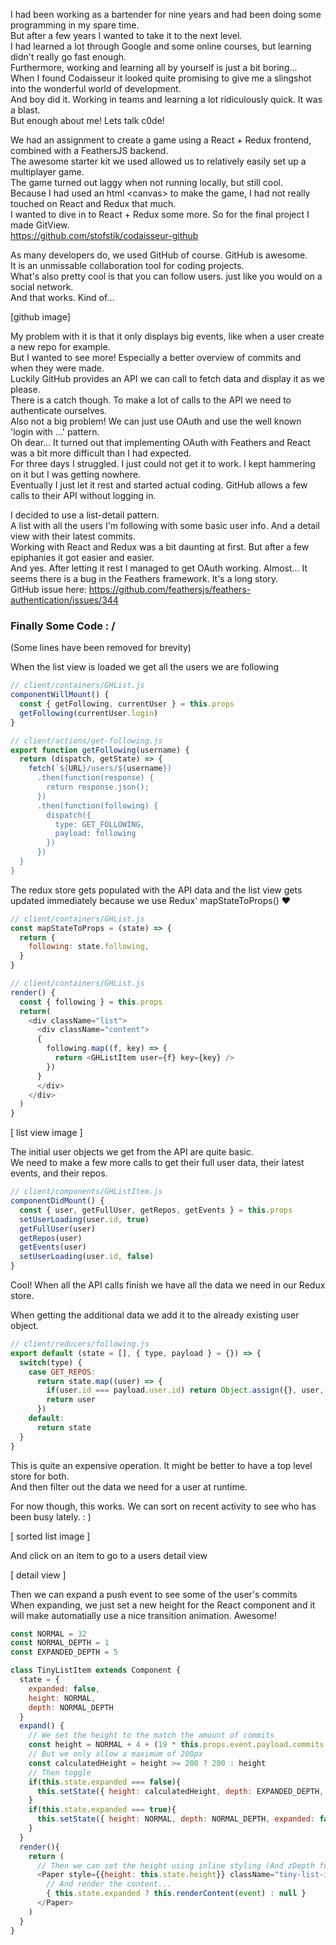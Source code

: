 I had been working as a bartender for nine years and had been doing some programming in my spare time.  
But after a few years I wanted to take it to the next level.  
I had learned a lot through Google and some online courses, but learning didn't really go fast enough.  
Furthermore, working and learning all by yourself is just a bit boring...  
When I found Codaisseur it looked quite promising to give me a slingshot into the wonderful world of development.  
And boy did it. Working in teams and learning a lot ridiculously quick. It was a blast.  
But enough about me! Lets talk c0de!  

We had an assignment to create a game using a React + Redux frontend, combined with a FeathersJS backend.  
The awesome starter kit we used allowed us to relatively easily set up a multiplayer game.  
The game turned out laggy when not running locally, but still cool.  
Because I had used an html \<canvas> to make the game, I had not really touched on React and Redux that much.  
I wanted to dive in to React + Redux some more. So for the final project I made GitView.  
https://github.com/stofstik/codaisseur-github

As many developers do, we used GitHub of course. GitHub is awesome.  
It is an unmissable collaboration tool for coding projects.  
What's also pretty cool is that you can follow users. just like you would on a social network.  
And that works. Kind of...

[github image]  

My problem with it is that it only displays big events, like when a user create a new repo for example.  
But I wanted to see more! Especially a better overview of commits and when they were made.  
Luckily GitHub provides an API we can call to fetch data and display it as we please.  
There is a catch though. To make a lot of calls to the API we need to authenticate ourselves.  
Also not a big problem! We can just use OAuth and use the well known 'login with ...' pattern.  
Oh dear... It turned out that implementing OAuth with Feathers and React was a bit more difficult than I had expected.  
For three days I struggled. I just could not get it to work. I kept hammering on it but I was getting nowhere.  
Eventually I just let it rest and started actual coding. GitHub allows a few calls to their API without logging in.  

I decided to use a list-detail pattern.  
A list with all the users I'm following with some basic user info. And a detail view with their latest commits.  
Working with React and Redux was a bit daunting at first. But after a few epiphanies it got easier and easier.  
And yes. After letting it rest I managed to get OAuth working. 
Almost... It seems there is a bug in the Feathers framework. It's a long story.  
GitHub issue here: https://github.com/feathersjs/feathers-authentication/issues/344  

### Finally Some Code : /  
(Some lines have been removed for brevity)

When the list view is loaded we get all the users we are following  
```javascript
// client/containers/GHList.js
componentWillMount() {
  const { getFollowing, currentUser } = this.props
  getFollowing(currentUser.login)
}

// client/actions/get-following.js
export function getFollowing(username) {
  return (dispatch, getState) => {
    fetch(`${URL}/users/${username})
      .then(function(response) {
        return response.json();
      })
      .then(function(following) {
        dispatch({
          type: GET_FOLLOWING,
          payload: following
        })
      })
  }
}
```

The redux store gets populated with the API data and the list view gets updated immediately because we use Redux' mapStateToProps() ♥  
```javascript
// client/containers/GHList.js
const mapStateToProps = (state) => {
  return {
    following: state.following,
  }
}

// client/containers/GHList.js
render() {
  const { following } = this.props
  return(
    <div className="list">
      <div className="content">
      {
        following.map((f, key) => {
          return <GHListItem user={f} key={key} />
        })
      }
      </div>
    </div>
  )
}
```

[ list view image ]

The initial user objects we get from the API are quite basic.  
We need to make a few more calls to get their full user data, their latest events, and their repos.  
```javascript
// client/components/GHListItem.js
componentDidMount() {
  const { user, getFullUser, getRepos, getEvents } = this.props
  setUserLoading(user.id, true)
  getFullUser(user)
  getRepos(user)
  getEvents(user)
  setUserLoading(user.id, false)
}
```
Cool! When all the API calls finish we have all the data we need in our Redux store.  

When getting the additional data we add it to the already existing user object.  
```javascript
// client/reducers/following.js
export default (state = [], { type, payload } = {}) => {
  switch(type) {
    case GET_REPOS:
      return state.map((user) => {
        if(user.id === payload.user.id) return Object.assign({}, user, { repos: payload.repositories })
        return user
      })
    default:
      return state
  }
}
```

This is quite an expensive operation. It might be better to have a top level store for both.  
And then filter out the data we need for a user at runtime.  

For now though, this works. 
We can sort on recent activity to see who has been busy lately. : )  

[ sorted list image ]  

And click on an item to go to a users detail view  

[ detail view ]  

Then we can expand a push event to see some of the user's commits  
When expanding, we just set a new height for the React component and it will make automatially use a nice transition animation. Awesome!
```javascript
const NORMAL = 32
const NORMAL_DEPTH = 1
const EXPANDED_DEPTH = 5

class TinyListItem extends Component {
  state = {
    expanded: false,
    height: NORMAL,
    depth: NORMAL_DEPTH
  }
  expand() {
    // We set the height to the match the amount of commits
    const height = NORMAL + 4 + (19 * this.props.event.payload.commits.length)
    // But we only allow a maximum of 200px
    const calculatedHeight = height >= 200 ? 200 : height
    // Then toggle
    if(this.state.expanded === false){
      this.setState({ height: calculatedHeight, depth: EXPANDED_DEPTH, expanded: true })
    }
    if(this.state.expanded === true){
      this.setState({ height: NORMAL, depth: NORMAL_DEPTH, expanded: false })
    }
  }
  render(){
    return (
      // Then we can set the height using inline styling (And zDepth for a nice shaddow effect from MaterialUI)
      <Paper style={{height: this.state.height}} className="tiny-list-item" zDepth={this.state.depth}>
        // And render the content...
        { this.state.expanded ? this.renderContent(event) : null }
      </Paper>
    )
  }
}
```
